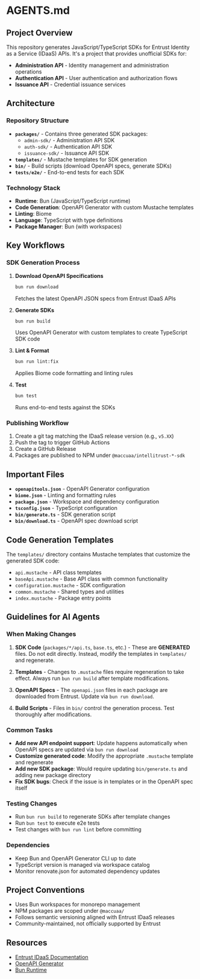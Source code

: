 # AGENTS.md

## Project Overview

This repository generates JavaScript/TypeScript SDKs for Entrust Identity as a Service (IDaaS) APIs. It's a project that provides unofficial SDKs for:

- **Administration API** - Identity management and administration operations
- **Authentication API** - User authentication and authorization flows
- **Issuance API** - Credential issuance services

## Architecture

### Repository Structure

- **`packages/`** - Contains three generated SDK packages:
  - `admin-sdk/` - Administration API SDK
  - `auth-sdk/` - Authentication API SDK
  - `issuance-sdk/` - Issuance API SDK
- **`templates/`** - Mustache templates for SDK generation
- **`bin/`** - Build scripts (download OpenAPI specs, generate SDKs)
- **`tests/e2e/`** - End-to-end tests for each SDK

### Technology Stack

- **Runtime**: Bun (JavaScript/TypeScript runtime)
- **Code Generation**: OpenAPI Generator with custom Mustache templates
- **Linting**: Biome
- **Language**: TypeScript with type definitions
- **Package Manager**: Bun (with workspaces)

## Key Workflows

### SDK Generation Process

1. **Download OpenAPI Specifications**

   ```bash
   bun run download
   ```

   Fetches the latest OpenAPI JSON specs from Entrust IDaaS APIs

2. **Generate SDKs**

   ```bash
   bun run build
   ```

   Uses OpenAPI Generator with custom templates to create TypeScript SDK code

3. **Lint & Format**

   ```bash
   bun run lint:fix
   ```

   Applies Biome code formatting and linting rules

4. **Test**
   ```bash
   bun test
   ```
   Runs end-to-end tests against the SDKs

### Publishing Workflow

1. Create a git tag matching the IDaaS release version (e.g., `v5.XX`)
2. Push the tag to trigger GitHub Actions
3. Create a GitHub Release
4. Packages are published to NPM under `@maccuaa/intellitrust-*-sdk`

## Important Files

- **`openapitools.json`** - OpenAPI Generator configuration
- **`biome.json`** - Linting and formatting rules
- **`package.json`** - Workspace and dependency configuration
- **`tsconfig.json`** - TypeScript configuration
- **`bin/generate.ts`** - SDK generation script
- **`bin/download.ts`** - OpenAPI spec download script

## Code Generation Templates

The `templates/` directory contains Mustache templates that customize the generated SDK code:

- `api.mustache` - API class templates
- `baseApi.mustache` - Base API class with common functionality
- `configuration.mustache` - SDK configuration
- `common.mustache` - Shared types and utilities
- `index.mustache` - Package entry points

## Guidelines for AI Agents

### When Making Changes

1. **SDK Code** (`packages/*/api.ts`, `base.ts`, etc.) - These are **GENERATED** files. Do not edit directly. Instead, modify the templates in `templates/` and regenerate.

2. **Templates** - Changes to `.mustache` files require regeneration to take effect. Always run `bun run build` after template modifications.

3. **OpenAPI Specs** - The `openapi.json` files in each package are downloaded from Entrust. Update via `bun run download`.

4. **Build Scripts** - Files in `bin/` control the generation process. Test thoroughly after modifications.

### Common Tasks

- **Add new API endpoint support**: Update happens automatically when OpenAPI specs are updated via `bun run download`
- **Customize generated code**: Modify the appropriate `.mustache` template and regenerate
- **Add new SDK package**: Would require updating `bin/generate.ts` and adding new package directory
- **Fix SDK bugs**: Check if the issue is in templates or in the OpenAPI spec itself

### Testing Changes

- Run `bun run build` to regenerate SDKs after template changes
- Run `bun test` to execute e2e tests
- Test changes with `bun run lint` before committing

### Dependencies

- Keep Bun and OpenAPI Generator CLI up to date
- TypeScript version is managed via workspace catalog
- Monitor renovate.json for automated dependency updates

## Project Conventions

- Uses Bun workspaces for monorepo management
- NPM packages are scoped under `@maccuaa/`
- Follows semantic versioning aligned with Entrust IDaaS releases
- Community-maintained, not officially supported by Entrust

## Resources

- [Entrust IDaaS Documentation](https://entrust.us.trustedauth.com/help/developer/)
- [OpenAPI Generator](https://openapi-generator.tech/)
- [Bun Runtime](https://bun.sh/)
